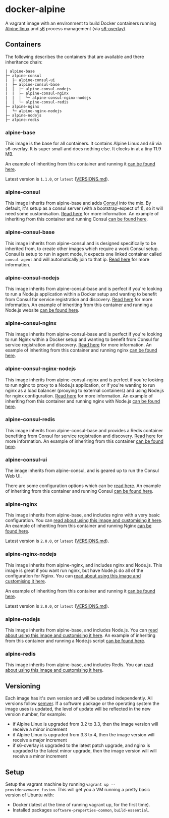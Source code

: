 docker-alpine
=============

A vagrant image with an environment to build Docker containers running [Alpine linux][alpinelinux] and [s6][s6] process management (via [s6-overlay][s6overlay]).

## Containers

The following describes the containers that are available and there inheritance chain:

```
| alpine-base
├─ alpine-consul
|  ├─ alpine-consul-ui
|  ├─ alpine-consul-base
|  |  ├─ alpine-consul-nodejs
|  |  ├─ alpine-consul-nginx
|  |  |  └─ alpine-consul-nginx-nodejs
|  |  └─ alpine-consul-redis
├─ alpine-nginx
|  └─ alpine-nginx-nodejs
├─ alpine-nodejs
├─ alpine-redis
```

### alpine-base

This image is the base for all containers. It contains Alpine Linux and s6 via s6-overlay. It is super small and does nothing else. It clocks in at a tiny 11.9 MB.

An example of inheriting from this container and running it [can be found here](https://github.com/smebberson/docker-alpine/tree/master/examples/user-alpine).

Latest version is `1.1.0`, or `latest` ([VERSIONS.md](https://github.com/smebberson/docker-alpine/blob/master/alpine-base/VERSIONS.md)).

### alpine-consul

This image inherits from alpine-base and adds [Consul][consul] into the mix. By default, it's setup as a consul server (with a bootstrap-expect of 1), so it will need some customisation. [Read here](https://github.com/smebberson/docker-alpine/tree/master/alpine-consul) for more information. An example of inheriting from this container and running Consul [can be found here](https://github.com/smebberson/docker-alpine/tree/master/examples/user-consul).

### alpine-consul-base

This image inherits from alpine-consul and is designed specifically to be inherited from, to create other images which require a work Consul setup. Consul is setup to run in agent mode, it expects one linked container called `consul-agent` and will automatically join to that ip. [Read here](https://github.com/smebberson/docker-alpine/tree/master/alpine-consul-base) for more information.

### alpine-consul-nodejs

This image inherits from alpine-consul-base and is perfect if you're looking to run a Node.js application within a Docker setup and wanting to benefit from Consul for service registration and discovery. [Read here](https://github.com/smebberson/docker-alpine/tree/master/alpine-consul-nodejs) for more information. An example of inheriting from this container and running a Node.js website [can be found here](https://github.com/smebberson/docker-alpine/tree/master/examples/user-consul-nodejs).

### alpine-consul-nginx

This image inherits from alpine-consul-base and is perfect if you're looking to run Nginx within a Docker setup and wanting to benefit from Consul for service registration and discovery. [Read here](https://github.com/smebberson/docker-alpine/tree/master/alpine-consul-nginx) for more information. An example of inheriting from this container and running nginx [can be found here](https://github.com/smebberson/docker-alpine/tree/master/examples/user-consul-nginx).

### alpine-consul-nginx-nodejs

This image inherits from alpine-consul-nginx and is perfect if you're looking to run nginx to proxy to a Node.js application, or if you're wanting to run nginx as a load balancer (proxying to external containers) and using Node.js for nginx configuration. [Read here](https://github.com/smebberson/docker-alpine/tree/master/alpine-consul-nginx-nodejs) for more information. An example of inheriting from this container and running nginx with Node.js [can be found here](https://github.com/smebberson/docker-alpine/tree/master/examples/user-consul-nginx-nodejs).

### alpine-consul-redis

This image inherits from alpine-consul-base and provides a Redis container benefiting from Consul for service registration and discovery. [Read here](https://github.com/smebberson/docker-alpine/tree/master/alpine-consul-redis) for more information. An example of inheriting from this container [can be found here](https://github.com/smebberson/docker-alpine/tree/master/examples/user-consul-redis).

### alpine-consul-ui

The image inherits from alpine-consul, and is geared up to run the Consul Web UI.

There are some configuration options which can be [read here](https://github.com/smebberson/docker-alpine/tree/master/alpine-consul-ui). An example of inheriting from this container and running Consul [can be found here](https://github.com/smebberson/docker-alpine/tree/master/examples/user-consul-ui).

### alpine-nginx

This image inherits from alpine-base, and includes nginx with a very basic configuration. You can [read about using this image and customising it here](https://github.com/smebberson/docker-alpine/tree/master/alpine-nginx). An example of inheriting from this container and running Nginx [can be found here](https://github.com/smebberson/docker-alpine/tree/master/examples/user-nginx).

Latest version is `2.0.0`, or `latest` ([VERSIONS.md](https://github.com/smebberson/docker-alpine/blob/master/alpine-nginx/VERSIONS.md)).

### alpine-nginx-nodejs

This image inherits from alpine-nginx, and includes nginx and Node.js. This image is great if you want run nginx, but have Node.js do all of the configuration for Nginx. You can [read about using this image and customising it here](https://github.com/smebberson/docker-alpine/tree/master/alpine-nginx-nodejs).

An example of inheriting from this container and running it [can be found here](https://github.com/smebberson/docker-alpine/tree/master/examples/user-nginx-nodejs).

Latest version is `2.0.0`, or `latest` ([VERSIONS.md](https://github.com/smebberson/docker-alpine/blob/master/alpine-nginx-nodejs/VERSIONS.md)).

### alpine-nodejs

This image inherits from alpine-base, and includes Node.js. You can [read about using this image and customising it here](https://github.com/smebberson/docker-alpine/tree/master/alpine-nodejs). An example of inheriting from this container and running a Node.js script [can be found here](https://github.com/smebberson/docker-alpine/tree/master/examples/user-nodejs).

### alpine-redis

This image inherits from alpine-base, and includes Redis. You can [read about using this image and customising it here](https://github.com/smebberson/docker-alpine/tree/master/alpine-redis).

## Versioning

Each image has it's own version and will be updated independently. All versions follow [semver](semver). If a software package or the operating system the image uses is updated, the level of update will be reflected in the new version number, for example:

- if Alpine Linux is upgraded from 3.2 to 3.3, then the image version will receive a minor increment
- if Alpine Linux is upgraded from 3.3 to 4, then the image version will receive a major increment
- if s6-overlay is upgraded to the latest patch upgrade, and nginx is upgraded to the latest minor upgrade, then the image version will will receive a minor increment

## Setup

Setup the vagrant machine by running `vagrant up --provider=vmware_fusion`. This will get you a VM running a pretty basic version of Ubuntu with:

- Docker (latest at the time of running vagrant up, for the first time).
- Installed packages `software-properties-common`, `build-essential`.

[alpinelinux]: https://www.alpinelinux.org/
[s6]: http://skarnet.org/software/s6/
[s6overlay]: https://github.com/just-containers/s6-overlay
[consul]: https://consul.io/
[semver]: http://semver.org/
